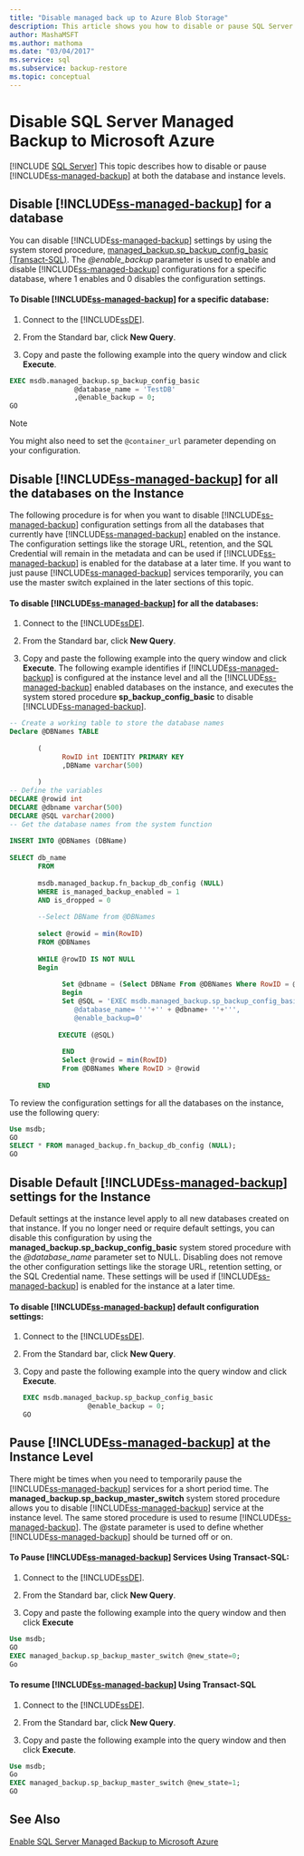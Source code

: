 ```yaml
---
title: "Disable managed back up to Azure Blob Storage"
description: This article shows you how to disable or pause SQL Server Managed Backup to Microsoft Azure at both the database and instance levels using Transact-SQL.
author: MashaMSFT
ms.author: mathoma
ms.date: "03/04/2017"
ms.service: sql
ms.subservice: backup-restore
ms.topic: conceptual
---
```

# Disable SQL Server Managed Backup to Microsoft Azure
 [!INCLUDE [SQL Server](../../includes/applies-to-version/sqlserver.md)]
  This topic describes how to disable or pause [!INCLUDE[ss-managed-backup](../../includes/ss-managed-backup-md.md)] at both the database and instance levels.  
  
##  <a name="DatabaseDisable"></a> Disable [!INCLUDE[ss-managed-backup](../../includes/ss-managed-backup-md.md)] for a database  
 You can disable [!INCLUDE[ss-managed-backup](../../includes/ss-managed-backup-md.md)] settings by using the system stored procedure, [managed_backup.sp_backup_config_basic (Transact-SQL)](../../relational-databases/system-stored-procedures/managed-backup-sp-backup-config-basic-transact-sql.md). The *\@enable_backup* parameter is used to enable and disable [!INCLUDE[ss-managed-backup](../../includes/ss-managed-backup-md.md)] configurations for a specific database, where 1 enables and 0 disables the configuration settings.  
  
#### To Disable [!INCLUDE[ss-managed-backup](../../includes/ss-managed-backup-md.md)] for a specific database:  
  
1.  Connect to the [!INCLUDE[ssDE](../../includes/ssde-md.md)].  
  
2.  From the Standard bar, click **New Query**.  
  
3.  Copy and paste the following example into the query window and click **Execute**.  
  
```sql
EXEC msdb.managed_backup.sp_backup_config_basic  
                @database_name = 'TestDB'   
                ,@enable_backup = 0;  
GO
```

> [!NOTE]
> You might also need to set the `@container_url` parameter depending on your configuration.
  
##  <a name="DatabaseAllDisable"></a> Disable [!INCLUDE[ss-managed-backup](../../includes/ss-managed-backup-md.md)] for all the databases on the Instance  
 The following procedure is for when you want to disable [!INCLUDE[ss-managed-backup](../../includes/ss-managed-backup-md.md)] configuration settings from all the databases that currently have [!INCLUDE[ss-managed-backup](../../includes/ss-managed-backup-md.md)] enabled on the instance.  The configuration settings like the storage URL, retention, and the SQL Credential will remain in the metadata and can be used if [!INCLUDE[ss-managed-backup](../../includes/ss-managed-backup-md.md)] is enabled for the database at a later time. If you want to just pause [!INCLUDE[ss-managed-backup](../../includes/ss-managed-backup-md.md)] services temporarily, you can use the master switch explained in the later sections of this topic.  
  
#### To disable [!INCLUDE[ss-managed-backup](../../includes/ss-managed-backup-md.md)] for all the databases:  
  
1.  Connect to the [!INCLUDE[ssDE](../../includes/ssde-md.md)].  
  
2.  From the Standard bar, click **New Query**.  
  
3.  Copy and paste the following example into the query window and click **Execute**. The following example identifies if [!INCLUDE[ss-managed-backup](../../includes/ss-managed-backup-md.md)] is configured at the instance level and all the [!INCLUDE[ss-managed-backup](../../includes/ss-managed-backup-md.md)] enabled databases on the instance, and executes the system stored procedure **sp_backup_config_basic** to disable [!INCLUDE[ss-managed-backup](../../includes/ss-managed-backup-md.md)].  
  
```sql
-- Create a working table to store the database names  
Declare @DBNames TABLE  
  
       (  
             RowID int IDENTITY PRIMARY KEY  
             ,DBName varchar(500)  
  
       )  
-- Define the variables  
DECLARE @rowid int  
DECLARE @dbname varchar(500)  
DECLARE @SQL varchar(2000)  
-- Get the database names from the system function  
  
INSERT INTO @DBNames (DBName)  
  
SELECT db_name  
       FROM   
  
       msdb.managed_backup.fn_backup_db_config (NULL)  
       WHERE is_managed_backup_enabled = 1 
       AND is_dropped = 0
  
       --Select DBName from @DBNames  
  
       select @rowid = min(RowID)  
       FROM @DBNames  
  
       WHILE @rowID IS NOT NULL  
       Begin  
  
             Set @dbname = (Select DBName From @DBNames Where RowID = @rowid)  
             Begin  
             Set @SQL = 'EXEC msdb.managed_backup.sp_backup_config_basic    
                @database_name= '''+'' + @dbname+ ''+''',   
                @enable_backup=0'  
  
            EXECUTE (@SQL)  
  
             END  
             Select @rowid = min(RowID)  
             From @DBNames Where RowID > @rowid  
  
       END  
```  
  
 To review the configuration settings for all the databases on the instance, use the following query:  
  
```sql
Use msdb;  
GO  
SELECT * FROM managed_backup.fn_backup_db_config (NULL);  
GO  
```  
  
##  <a name="InstanceDisable"></a> Disable Default [!INCLUDE[ss-managed-backup](../../includes/ss-managed-backup-md.md)] settings for the Instance  
 Default settings at the instance level apply to all new databases created on that instance.  If you no longer need or require default settings, you can disable this configuration by using the **managed_backup.sp_backup_config_basic** system stored procedure with the *\@database_name* parameter set to NULL. Disabling does not remove the other configuration settings like the storage URL, retention setting, or the SQL Credential name. These settings will be used if [!INCLUDE[ss-managed-backup](../../includes/ss-managed-backup-md.md)] is enabled for the instance at a later time.  
  
#### To disable [!INCLUDE[ss-managed-backup](../../includes/ss-managed-backup-md.md)] default configuration settings:  
  
1.  Connect to the [!INCLUDE[ssDE](../../includes/ssde-md.md)].  
  
2.  From the Standard bar, click **New Query**.  
  
3.  Copy and paste the following example into the query window and click **Execute**.  
  
    ```sql
    EXEC msdb.managed_backup.sp_backup_config_basic  
                    @enable_backup = 0;  
    GO
    ```  
  
##  <a name="InstancePause"></a> Pause [!INCLUDE[ss-managed-backup](../../includes/ss-managed-backup-md.md)] at the Instance Level  
 There might be times when you need to temporarily pause the [!INCLUDE[ss-managed-backup](../../includes/ss-managed-backup-md.md)] services for a short period time.  The **managed_backup.sp_backup_master_switch** system stored procedure allows you to disable [!INCLUDE[ss-managed-backup](../../includes/ss-managed-backup-md.md)] service at the instance level.  The same stored procedure is used to resume [!INCLUDE[ss-managed-backup](../../includes/ss-managed-backup-md.md)]. The \@state parameter is used to define whether [!INCLUDE[ss-managed-backup](../../includes/ss-managed-backup-md.md)] should be turned off or on.  
  
#### To Pause [!INCLUDE[ss-managed-backup](../../includes/ss-managed-backup-md.md)] Services Using Transact-SQL:  
  
1.  Connect to the [!INCLUDE[ssDE](../../includes/ssde-md.md)].  
  
2.  From the Standard bar, click **New Query**.  
  
3.  Copy and paste the following example into the query window and then click **Execute**  
  
```sql
Use msdb;  
GO  
EXEC managed_backup.sp_backup_master_switch @new_state=0;  
Go
```  
  
#### To resume [!INCLUDE[ss-managed-backup](../../includes/ss-managed-backup-md.md)] Using Transact-SQL  
  
1.  Connect to the [!INCLUDE[ssDE](../../includes/ssde-md.md)].  
  
2.  From the Standard bar, click **New Query**.  
  
3.  Copy and paste the following example into the query window and then click **Execute**.  
  
```sql
Use msdb;  
Go  
EXEC managed_backup.sp_backup_master_switch @new_state=1;  
GO  
```  
  
## See Also  
 [Enable SQL Server Managed Backup to Microsoft Azure](../../relational-databases/backup-restore/enable-sql-server-managed-backup-to-microsoft-azure.md)  
  
  
